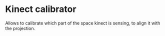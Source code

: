 # Kinect calibrator

Allows to calibrate which part of the space kinect is sensing, to align it with the projection.
